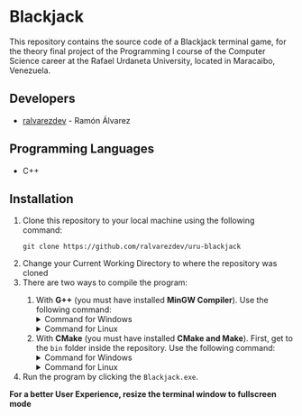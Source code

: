 # Blackjack
This repository contains the source code of a Blackjack terminal game, for the theory final project of the Programming I course of the Computer Science career at the Rafael Urdaneta University, located in Maracaibo, Venezuela.

## Developers

- [ralvarezdev](https://github.com/ralvarezdev) - Ramón Álvarez

## Programming Languages

- C++

## Installation

<ol>
<li>Clone this repository to your local machine using the following command:

```git clone https://github.com/ralvarezdev/uru-blackjack```
</li>

<li>Change your Current Working Directory to where the repository was cloned</li>

<li>There are two ways to compile the program:</li>

<ol>
<li>With <strong>G++</strong> (you must have installed <strong>MinGW Compiler</strong>). Use the following command:

<details>
<summary>Command for Windows</summary>

```g++ -o bin\Blackjack.exe src\blackjack.cpp src\lib\cartas.cpp src\lib\cartas.h src\lib\clases.cpp src\lib\clases.h src\lib\terminal.cpp src\lib\terminal.h```

</details>

<details>
<summary>Command for Linux</summary>

```g++ -o bin/Blackjack.exe src/blackjack.cpp src/lib/cartas.cpp src/lib/cartas.h src/lib/clases.cpp src/lib/clases.h src/lib/terminal.cpp src/lib/terminal.h```

</details></li>

<li>With <strong>CMake</strong> (you must have installed <strong>CMake and Make</strong>). First, get to the <code>bin</code> folder inside the repository. Use the following command:

<details>
<summary>Command for Windows</summary>

```cmake -S ..\ -G "MinGW Makefiles" -B .\ && make```

</details>

<details>
<summary>Command for Linux</summary>

```cmake -S ../ -G "MinGW Makefiles" -B ./ && make```

</details></li></ol>

<li>Run the program by clicking the <code>Blackjack.exe</code>.</li>
</ol>

<strong>For a better User Experience, resize the terminal window to fullscreen mode</strong>